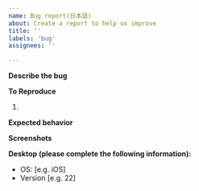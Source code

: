 ```yaml
---
name: Bug report(日本語)
about: Create a report to help us improve
title: ''
labels: 'bug'
assignees: ''

---
```


**Describe the bug**
<!-- バグの説明を簡単に記載してください -->

**To Reproduce**
<!-- 簡単に再現方法を記載してください -->
1. 

**Expected behavior**
<!-- 可能であれば詳細を記載してください -->

**Screenshots**
<!-- 可能であればスクリーンショットを記載してください -->

**Desktop (please complete the following information):**
 - OS: [e.g. iOS]
 - Version [e.g. 22]
